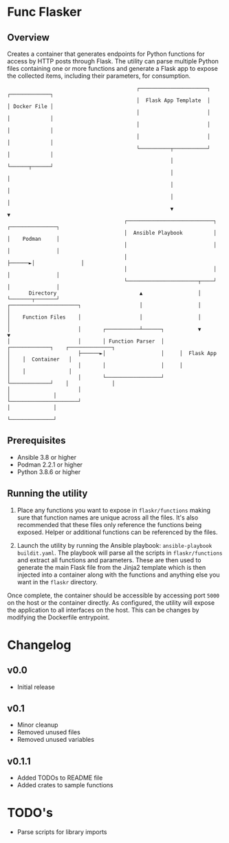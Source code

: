 
# Func Flasker

## Overview
Creates a container that generates endpoints for Python functions for access by HTTP posts through Flask. The utility can parse multiple Python files containing one or more functions and generate a Flask app to expose the collected items, including their parameters, for consumption. 

```
                                          ┌──────────────────────┐          ┌─────────────┐
                                          │  Flask App Template  │          │ Docker File │
                                          │                      │          │             │
                                          │                      │          │             │
                                          │                      │          │             │
                                          └──────────┬───────────┘          │             │
                                                     │                      └──────┬──────┘
                                                     │                             │
                                                     │                             │
                                                     │                             │
                                                     ▼                             ▼
                                      ┌────────────────────────────┐       ┌───────────────┐
                                      │  Ansible Playbook          │       │    Podman     │
                                      │                            │       │               │
                                      │                            ├──────►│               │
                                      │                            │       │               │
                                      └───────────────────────┬────┘       │               │
       Directory                           ▲                  │            └───────┬───────┘
┌──────────────────────┐                   │                  │                    │
│    Function Files    │                   │                  │                    │
│                      │       ┌───────────┴──────┐           ▼                    ▼
│                      │       │ Function Parser  │     ┌─────────────┐    ┌──────────────┐
│                      ├──────►│                  │     │  Flask App  │    │  Container   │
│                      │       │                  │     │             │    │              │
│                      │       └──────────────────┘     └─────────────┘    │              │
│                      │                                                   │              │
└──────────────────────┘                                                   │              │
                                                                           └──────────────┘
```
## Prerequisites
- Ansible 3.8 or higher
- Podman 2.2.1 or higher
- Python 3.8.6 or higher

## Running the utility
1. Place any functions you want to expose in ```flaskr/functions``` making sure that function names are unique across all the files. It's also recommended that these files only reference the functions being exposed. Helper or additional functions can be referenced by the files.

2. Launch the utility by running the Ansible playbook: ```ansible-playbook buildit.yaml```. The playbook will parse all the scripts in ```flaskr/functions``` and extract all functions and parameters. These are then used to generate the main Flask file from the Jinja2 template which is then injected into a container along with the functions and anything else you want in the ```flaskr``` directory. 

Once complete, the container should be accessible by accessing port ```5000``` on the host or the container directly. As configured, the utility will expose the application to all interfaces on the host. This can be changes by modifying the Dockerfile entrypoint. 

# Changelog
## v0.0
- Initial release

## v0.1
- Minor cleanup
- Removed unused files
- Removed unused variables

## v0.1.1
- Added TODOs to README file
- Added crates to sample functions

# TODO's
- Parse scripts for library imports